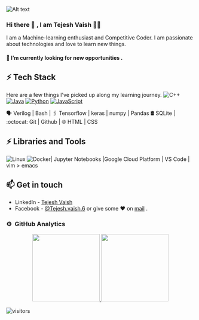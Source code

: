 ![Alt text](Tejesh_vaish.gif) 
### Hi there 👋 , I am Tejesh Vaish 👨‍💻

<!--
**tejeshvaish/tejeshvaish** is a ✨ _special_ ✨ repository because its `README.md` (this file) appears on your GitHub profile.

Here are some ideas to get you started:

- 🔭 I’m currently working on ...
- 🌱 I’m currently learning ...
- 👯 I’m looking to collaborate on ...
- 🤔 I’m looking for help with ...
- 💬 Ask me about ...
- 📫 How to reach me: ...
- 😄 Pronouns: ...
- ⚡ Fun fact: ...
-->
 

I am a Machine-learning enthusiast and Competitive Coder. I am passionate about technologies and love to learn new things.

#### 🔭 I’m currently looking for new opportunities .


## ⚡ Tech Stack

Here are a few things I've picked up along my learning journey.
![C++](https://img.shields.io/badge/-C++-000?&logo=c%2b%2b&logoColor=00599C)
[![Java](https://img.shields.io/badge/-Java-000?&logo=Java&logoColor=007396)](https://github.com/tejeshvaish?tab=repositories&q=&type=&language=java)
[![Python](https://img.shields.io/badge/-Python-000?&logo=python)](https://github.com/tejeshvaish?tab=repositories&q=&type=&language=python)
[![JavaScript](https://img.shields.io/badge/-JavaScript-000?&logo=JavaScript&logoColor=ddc508)](https://github.com/tejeshvaish?tab=repositories&q=&type=&language=javascript)

🗣  Verilog  | Bash | 🖇️ Tensorflow | keras | numpy | Pandas 🛢️  SQLite | :octocat: Git | Github | 🌐 HTML | CSS

## ⚡ Libraries and Tools
![Linux](https://img.shields.io/badge/-Linux-000?&logo=Linux&logoColor=FCC624)
![Docker](https://img.shields.io/badge/-Docker-000?&logo=Docker)| Jupyter Notebooks |Google Cloud Platform | VS Code | vim > emacs

## 📫 Get in touch
- LinkedIn - [Tejesh Vaish](https://www.linkedin.com/in/tejesh-vaish-381bab187/)
- Facebook - [@Tejesh.vaish.6](https://www.facebook.com/Tejesh.vaish6)
or give some ♥ on [mail](mailto:tvaish96@gmail.com) .

### ⚙️ &nbsp;GitHub Analytics

<p align="center">
<a href="https://github.com/tejeshvaish">
  <img height="180em" src="https://github-readme-stats-eight-theta.vercel.app/api?username=tejeshvaish&show_icons=true&theme=algolia&include_all_commits=true&count_private=true"/>
  <img height="180em" src="https://github-readme-stats-eight-theta.vercel.app/api/top-langs/?username=tejeshvaish&layout=compact&langs_count=8&theme=algolia"/>
</a>
</p>

![visitors](https://visitor-badge.glitch.me/badge?page_id=tejeshvaish/tejeshvaish)
